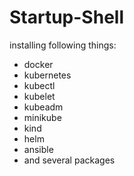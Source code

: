 # Startup-Shell
installing following things:
* docker
* kubernetes
* kubectl
* kubelet
* kubeadm
* minikube
* kind
* helm
* ansible 
* and several packages
